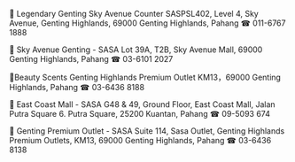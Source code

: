 📍 Legendary Genting Sky Avenue Counter
SASPSL402, Level 4, Sky Avenue, Genting Highlands, 69000 Genting Highlands, Pahang
☎︎ 011-6767 1888

📍 Sky Avenue Genting - SASA
Lot 39A, T2B, Sky Avenue Mall, 69000 Genting Highlands, Pahang
☎︎ 03-6101 2027

📍Beauty Scents Genting Highlands Premium Outlet
KM13，69000 Genting Highlands, Pahang
☎︎ 03-6436 8188

📍 East Coast Mall - SASA
G48 & 49, Ground Floor, East Coast Mall, Jalan Putra Square 6. Putra Square, 25200 Kuantan, Pahang
☎︎ 09-5093 674

📍 Genting Premium Outlet - SASA
Suite 114, Sasa Outlet, Genting Highlands Premium Outlets, KM13, 69000 Genting Highlands, Pahang
☎︎ 03-6436 8138

